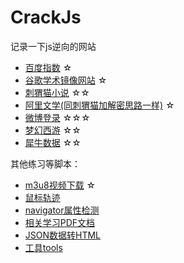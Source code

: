 # CrackJs
记录一下js逆向的网站

- [百度指数](https://github.com/qqizai/CrackJs/tree/master/baidu_index) ☆
- [谷歌学术镜像网站](https://github.com/qqizai/CrackJs/tree/master/google_images) ☆
- [刺猬猫小说](https://github.com/qqizai/CrackJs/tree/master/ciweimao) ☆☆
- [阿里文学(同刺猬猫加解密思路一样)](https://github.com/qqizai/CrackJs/tree/master/aliwx) ☆
- [微博登录](https://github.com/qqizai/CrackJs/tree/master/mweibo) ☆☆☆
- [梦幻西游](https://github.com/qqizai/CrackJs/tree/master/wy_menghuanxiyou) ☆☆
- [犀牛数据](https://github.com/qqizai/CrackJs/tree/master/xiniudata) ☆☆


其他练习等脚本：
- [m3u8视频下载](https://github.com/qqizai/CrackJs/tree/master/m3u8_video) ☆
- [鼠标轨迹](https://github.com/qqizai/CrackJs/tree/master/mouse_trace)
- [navigator属性检测](https://github.com/qqizai/CrackJs/tree/master/navigator)
- [相关学习PDF文档](https://github.com/qqizai/CrackJs/tree/master/pdf)
- [JSON数据转HTML](https://github.com/qqizai/CrackJs/tree/master/jsonToHTML)
- [工具tools](https://github.com/qqizai/CrackJs/tree/master/tools)




